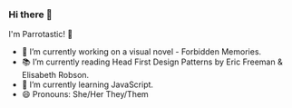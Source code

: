### Hi there 👋

I'm Parrotastic! 🦜

- 🔭 I’m currently working on a visual novel - Forbidden Memories.
- 📚 I’m currently reading Head First Design Patterns by Eric Freeman & Elisabeth Robson.
- 🌱 I’m currently learning JavaScript.
- 😄 Pronouns: She/Her They/Them

<!--
**Parrotastic/Parrotastic** is a ✨ _special_ ✨ repository because its `README.md` (this file) appears on your GitHub profile.

Here are some ideas to get you started:

- 🔭 I’m currently working on ...
- 🌱 I’m currently learning ...
- 👯 I’m looking to collaborate on ...
- 🤔 I’m looking for help with ...
- 💬 Ask me about ...
- 📫 How to reach me: ...
- 😄 Pronouns: ...
- ⚡ Fun fact: ...
-->
